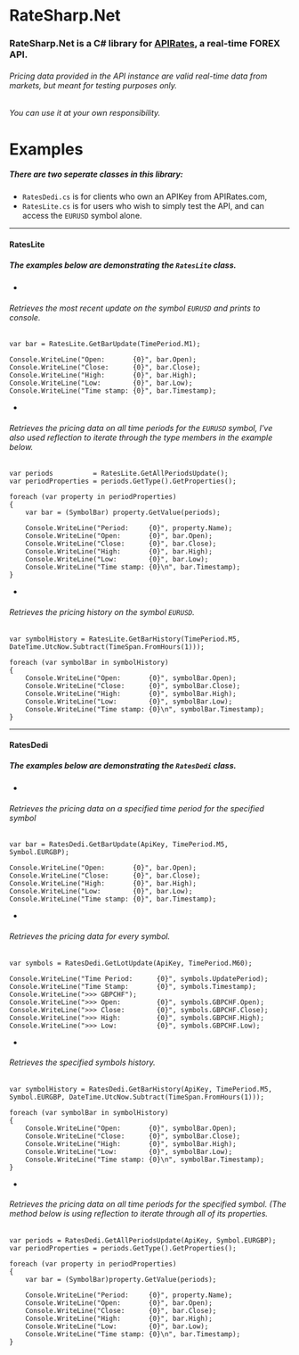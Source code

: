 RateSharp.Net
=============
### RateSharp.Net is a C# library for [APIRates](http://apirates.com), a real-time FOREX API.

###### Pricing data provided in the API instance are valid real-time data from markets, but meant for testing purposes only.
###### You can use it at your own responsibility.


# Examples 

##### There are two seperate classes in this library:
-  `RatesDedi.cs` is for clients who own an APIKey from APIRates.com,
-  `RatesLite.cs` is for users who wish to simply test the API, and can access the `EURUSD` symbol alone.

---
#### RatesLite
##### The examples below are demonstrating the `RatesLite` class.

-
###### Retrieves the most recent update on the symbol `EURUSD` and prints to console.

    var bar = RatesLite.GetBarUpdate(TimePeriod.M1);

    Console.WriteLine("Open:       {0}", bar.Open);
    Console.WriteLine("Close:      {0}", bar.Close);
    Console.WriteLine("High:       {0}", bar.High);
    Console.WriteLine("Low:        {0}", bar.Low);
    Console.WriteLine("Time stamp: {0}", bar.Timestamp);

-
###### Retrieves the pricing data on all time periods for the `EURUSD` symbol, I've also used reflection to iterate through the type members in the example below.

    var periods          = RatesLite.GetAllPeriodsUpdate();
    var periodProperties = periods.GetType().GetProperties();

    foreach (var property in periodProperties)
    {
        var bar = (SymbolBar) property.GetValue(periods);

        Console.WriteLine("Period:     {0}", property.Name);
        Console.WriteLine("Open:       {0}", bar.Open);
        Console.WriteLine("Close:      {0}", bar.Close);
        Console.WriteLine("High:       {0}", bar.High);
        Console.WriteLine("Low:        {0}", bar.Low);
        Console.WriteLine("Time stamp: {0}\n", bar.Timestamp);
    }

-

###### Retrieves the pricing history on the symbol `EURUSD`.

    var symbolHistory = RatesLite.GetBarHistory(TimePeriod.M5, DateTime.UtcNow.Subtract(TimeSpan.FromHours(1)));

    foreach (var symbolBar in symbolHistory)
    {
        Console.WriteLine("Open:       {0}", symbolBar.Open);
        Console.WriteLine("Close:      {0}", symbolBar.Close);
        Console.WriteLine("High:       {0}", symbolBar.High);
        Console.WriteLine("Low:        {0}", symbolBar.Low);
        Console.WriteLine("Time stamp: {0}\n", symbolBar.Timestamp);
    }

---
#### RatesDedi
##### The examples below are demonstrating the `RatesDedi` class.
    
-

###### Retrieves the pricing data on a specified time period for the specified symbol  

    var bar = RatesDedi.GetBarUpdate(ApiKey, TimePeriod.M5, Symbol.EURGBP);

    Console.WriteLine("Open:       {0}", bar.Open);
    Console.WriteLine("Close:      {0}", bar.Close);
    Console.WriteLine("High:       {0}", bar.High);
    Console.WriteLine("Low:        {0}", bar.Low);
    Console.WriteLine("Time stamp: {0}", bar.Timestamp);
    

-
  
###### Retrieves the pricing data for every symbol.

    var symbols = RatesDedi.GetLotUpdate(ApiKey, TimePeriod.M60);

    Console.WriteLine("Time Period:      {0}", symbols.UpdatePeriod);
    Console.WriteLine("Time Stamp:       {0}", symbols.Timestamp);
    Console.WriteLine(">>> GBPCHF");
    Console.WriteLine(">>> Open:         {0}", symbols.GBPCHF.Open);
    Console.WriteLine(">>> Close:        {0}", symbols.GBPCHF.Close);
    Console.WriteLine(">>> High:         {0}", symbols.GBPCHF.High);
    Console.WriteLine(">>> Low:          {0}", symbols.GBPCHF.Low);


-

###### Retrieves the specified symbols history.
    
    var symbolHistory = RatesDedi.GetBarHistory(ApiKey, TimePeriod.M5, Symbol.EURGBP, DateTime.UtcNow.Subtract(TimeSpan.FromHours(1)));
 
    foreach (var symbolBar in symbolHistory)
    {
        Console.WriteLine("Open:       {0}", symbolBar.Open);
        Console.WriteLine("Close:      {0}", symbolBar.Close);
        Console.WriteLine("High:       {0}", symbolBar.High);
        Console.WriteLine("Low:        {0}", symbolBar.Low);
        Console.WriteLine("Time stamp: {0}\n", symbolBar.Timestamp);
    }
    
-

###### Retrieves the pricing data on all time periods for the specified symbol. (The method below is using reflection to iterate through all of its properties.

    var periods = RatesDedi.GetAllPeriodsUpdate(ApiKey, Symbol.EURGBP);
    var periodProperties = periods.GetType().GetProperties();

    foreach (var property in periodProperties)
    {
        var bar = (SymbolBar)property.GetValue(periods);

        Console.WriteLine("Period:     {0}", property.Name);
        Console.WriteLine("Open:       {0}", bar.Open);
        Console.WriteLine("Close:      {0}", bar.Close);
        Console.WriteLine("High:       {0}", bar.High);
        Console.WriteLine("Low:        {0}", bar.Low);
        Console.WriteLine("Time stamp: {0}\n", bar.Timestamp);
    }
